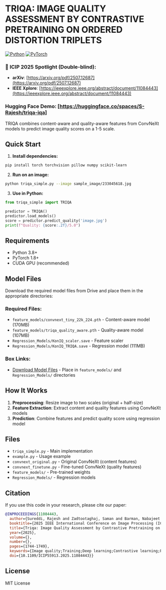
# TRIQA: IMAGE QUALITY ASSESSMENT BY CONTRASTIVE PRETRAINING ON ORDERED DISTORTION TRIPLETS

[![Python](https://img.shields.io/badge/Python-3.8+-blue.svg)](https://www.python.org/downloads/)
[![PyTorch](https://img.shields.io/badge/PyTorch-1.8+-red.svg)](https://pytorch.org/)

### 🌟 **ICIP 2025 Spotlight** (Double-blind):
- **arXiv**: [https://arxiv.org/pdf/2507.12687](https://arxiv.org/pdf/2507.12687)
- **IEEE Xplore**: [https://ieeexplore.ieee.org/abstract/document/11084443](https://ieeexplore.ieee.org/abstract/document/11084443)

### Hugging Face Demo: [https://huggingface.co/spaces/S-Rajesh/triqa-iqa]

TRIQA combines content-aware and quality-aware features from ConvNeXt models to predict image quality scores on a 1-5 scale.

## Quick Start

1. **Install dependencies:**
```bash
pip install torch torchvision pillow numpy scikit-learn
```

2. **Run on an image:**
```bash
python triqa_simple.py --image sample_image/233045618.jpg
```

3. **Use in Python:**
```python
from triqa_simple import TRIQA

predictor = TRIQA()
predictor.load_models()
score = predictor.predict_quality('image.jpg')
print(f"Quality: {score:.2f}/5.0")
```

## Requirements

- Python 3.8+
- PyTorch 1.8+
- CUDA GPU (recommended)

## Model Files

Download the required model files from Drive and place them in the appropriate directories:

### Required Files:
- `feature_models/convnext_tiny_22k_224.pth` - Content-aware model (170MB)
- `feature_models/triqa_quality_aware.pth` - Quality-aware model (107MB)  
- `Regression_Models/KonIQ_scaler.save` - Feature scaler
- `Regression_Models/KonIQ_TRIQA.save` - Regression model (111MB)

### Box Links:
- [Download Model Files](https://utexas.box.com/s/8aw6axc2lofouja65uc726lca8b1cduf) - Place in `feature_models/` and `Regression_Models/` directories

## How It Works

1. **Preprocessing**: Resize image to two scales (original + half-size)
2. **Feature Extraction**: Extract content and quality features using ConvNeXt models
3. **Prediction**: Combine features and predict quality score using regression model

## Files

- `triqa_simple.py` - Main implementation
- `example.py` - Usage example
- `convnext_original.py` - Original ConvNeXt (content features)
- `convnext_finetune.py` - Fine-tuned ConvNeXt (quality features)
- `feature_models/` - Pre-trained weights
- `Regression_Models/` - Regression models

## Citation

If you use this code in your research, please cite our paper:

```bibtex
@INPROCEEDINGS{11084443,
  author={Sureddi, Rajesh and Zadtootaghaj, Saman and Barman, Nabajeet and Bovik, Alan C.},
  booktitle={2025 IEEE International Conference on Image Processing (ICIP)}, 
  title={Triqa: Image Quality Assessment by Contrastive Pretraining on Ordered Distortion Triplets}, 
  year={2025},
  volume={},
  number={},
  pages={1744-1749},
  keywords={Image quality;Training;Deep learning;Contrastive learning;Predictive models;Feature extraction;Distortion;Data models;Synthetic data;Image Quality Assessment;Contrastive Learning},
  doi={10.1109/ICIP55913.2025.11084443}}
```



## License

MIT License
